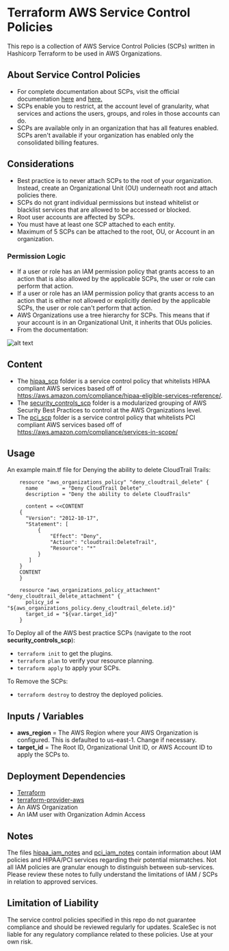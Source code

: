 # Terraform AWS Service Control Policies

This repo is a collection of AWS Service Control Policies (SCPs) written in Hashicorp Terraform to be used in AWS Organizations.

## About Service Control Policies

- For complete documentation about SCPs, visit the official documentation [here](https://docs.aws.amazon.com/organizations/latest/userguide/orgs_manage_policies_scp.html) and [here.](https://docs.aws.amazon.com/organizations/latest/userguide/orgs_manage_policies_about-scps.html)
- SCPs enable you to restrict, at the account level of granularity, what services and actions the users, groups, and roles in those accounts can do.
- SCPs are available only in an organization that has all features enabled. SCPs aren't available if your organization has enabled only the consolidated billing features.

## Considerations

- Best practice is to never attach SCPs to the root of your organization. Instead, create an Organizational Unit (OU) underneath root and attach policies there.
- SCPs do not grant individual permissions but instead whitelist or blacklist services that are allowed to be accessed or blocked. 
- Root user accounts are affected by SCPs.
- You must have at least one SCP attached to each entity.
- Maximum of 5 SCPs can be attached to the root, OU, or Account in an organization.

### Permission Logic

- If a user or role has an IAM permission policy that grants access to an action that is also allowed by the applicable SCPs, the user or role can perform that action.
- If a user or role has an IAM permission policy that grants access to an action that is either not allowed or explicitly denied by the applicable SCPs, the user or role can't perform that action.
- AWS Organizations use a tree hierarchy for SCPs. This means that if your account is in an Organizational Unit, it inherits that OUs policies.
- From the documentation:

![alt text](https://docs.aws.amazon.com/organizations/latest/userguide/images/How_SCP_Permissions_Work.jpg "SCP Venn Diagram")

## Content

- The [hipaa_scp](hipaa_scp/) folder is a service control policy that whitelists HIPAA compliant AWS services based off of https://aws.amazon.com/compliance/hipaa-eligible-services-reference/.
- The [security_controls_scp](security_controls_scp/) folder is a modularized grouping of AWS Security Best Practices to control at the AWS Organizations level.
- The [pci_scp](pci_scp/) folder is a service control policy that whitelists PCI compliant AWS services based off of https://aws.amazon.com/compliance/services-in-scope/

## Usage

An example main.tf file for Denying the ability to delete CloudTrail Trails:

```hcl
    resource "aws_organizations_policy" "deny_cloudtrail_delete" {
      name        = "Deny CloudTrail Delete"
      description = "Deny the ability to delete CloudTrails"

      content = <<CONTENT
    {
      "Version": "2012-10-17",
      "Statement": [
          {
              "Effect": "Deny",
              "Action": "cloudtrail:DeleteTrail",
              "Resource": "*"
          }
       ]
    }
    CONTENT
    }

    resource "aws_organizations_policy_attachment" "deny_cloudtrail_delete_attachment" {
      policy_id = "${aws_organizations_policy.deny_cloudtrail_delete.id}"
      target_id = "${var.target_id}"
    }
```

To Deploy all of the AWS best practice SCPs (navigate to the root __security_controls_scp__):
- `terraform init` to get the plugins.
- `terraform plan` to verify your resource planning.
- `terraform apply` to apply your SCPs.

To Remove the SCPs:
- `terraform destroy` to destroy the deployed policies.

## Inputs / Variables ###

- __aws_region__ = The AWS Region where your AWS Organization is configured. This is defaulted to us-east-1. Change if necessary.
- __target_id__ = The Root ID, Organizational Unit ID, or AWS Account ID to apply the SCPs to.

## Deployment Dependencies

- [Terraform](https://www.terraform.io/downloads.html)
- [terraform-provider-aws](https://github.com/terraform-providers/terraform-provider-aws)
- An AWS Organization
- An IAM user with Organization Admin Access

## Notes

The files [hipaa_iam_notes](hipaa_scp/hipaa_iam_notes) and [pci_iam_notes](pci_scp/pci_iam_notes) contain information about IAM policies and HIPAA/PCI services regarding their potential mismatches. Not all IAM policies are granular enough to distinguish between sub-services. Please review these notes to fully understand the limitations of IAM / SCPs in relation to approved services.

## Limitation of Liability

The service control policies specified in this repo do not guarantee compliance and should be reviewed regularly for updates. ScaleSec is not liable for any regulatory compliance related to these policies. Use at your own risk.
